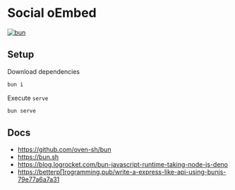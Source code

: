 # **Social oEmbed** <!-- omit in toc -->

[![bun](https://img.shields.io/static/v1?label=Bun&message=v0.2&color=000000&style=flat-square&logo=bun&logoColor=ffffff)](https://bun.sh)

## **Setup**

Download dependencies

```bash
bun i
```

Execute `serve`

```bash
bun serve
```

## Docs

- <https://github.com/oven-sh/bun>
- <https://bun.sh>
- <https://blog.logrocket.com/bun-javascript-runtime-taking-node-js-deno>
- <https://betterp∏rogramming.pub/write-a-express-like-api-using-bunjs-79e77a6a7a31>

